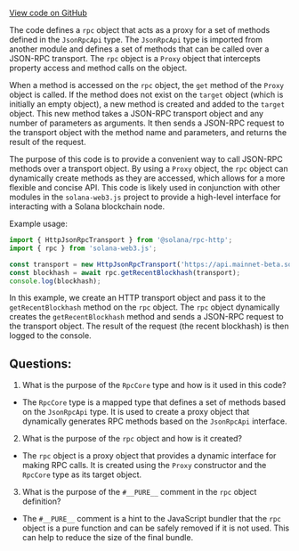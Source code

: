 [View code on GitHub](https://github.com/solana-labs/solana-web3.js/blob/master/packages/rpc-core/src/rpc.ts)

The code defines a `rpc` object that acts as a proxy for a set of methods defined in the `JsonRpcApi` type. The `JsonRpcApi` type is imported from another module and defines a set of methods that can be called over a JSON-RPC transport. The `rpc` object is a `Proxy` object that intercepts property access and method calls on the object. 

When a method is accessed on the `rpc` object, the `get` method of the `Proxy` object is called. If the method does not exist on the `target` object (which is initially an empty object), a new method is created and added to the `target` object. This new method takes a JSON-RPC transport object and any number of parameters as arguments. It then sends a JSON-RPC request to the transport object with the method name and parameters, and returns the result of the request.

The purpose of this code is to provide a convenient way to call JSON-RPC methods over a transport object. By using a `Proxy` object, the `rpc` object can dynamically create methods as they are accessed, which allows for a more flexible and concise API. This code is likely used in conjunction with other modules in the `solana-web3.js` project to provide a high-level interface for interacting with a Solana blockchain node. 

Example usage:

```typescript
import { HttpJsonRpcTransport } from '@solana/rpc-http';
import { rpc } from 'solana-web3.js';

const transport = new HttpJsonRpcTransport('https://api.mainnet-beta.solana.com');
const blockhash = await rpc.getRecentBlockhash(transport);
console.log(blockhash);
```

In this example, we create an HTTP transport object and pass it to the `getRecentBlockhash` method on the `rpc` object. The `rpc` object dynamically creates the `getRecentBlockhash` method and sends a JSON-RPC request to the transport object. The result of the request (the recent blockhash) is then logged to the console.
## Questions: 
 1. What is the purpose of the `RpcCore` type and how is it used in this code?
- The `RpcCore` type is a mapped type that defines a set of methods based on the `JsonRpcApi` type. It is used to create a proxy object that dynamically generates RPC methods based on the `JsonRpcApi` interface.

2. What is the purpose of the `rpc` object and how is it created?
- The `rpc` object is a proxy object that provides a dynamic interface for making RPC calls. It is created using the `Proxy` constructor and the `RpcCore` type as its target object.

3. What is the purpose of the `#__PURE__` comment in the `rpc` object definition?
- The `#__PURE__` comment is a hint to the JavaScript bundler that the `rpc` object is a pure function and can be safely removed if it is not used. This can help to reduce the size of the final bundle.